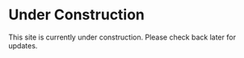 # Under Construction 

This site is currently under construction. Please check back later for updates.